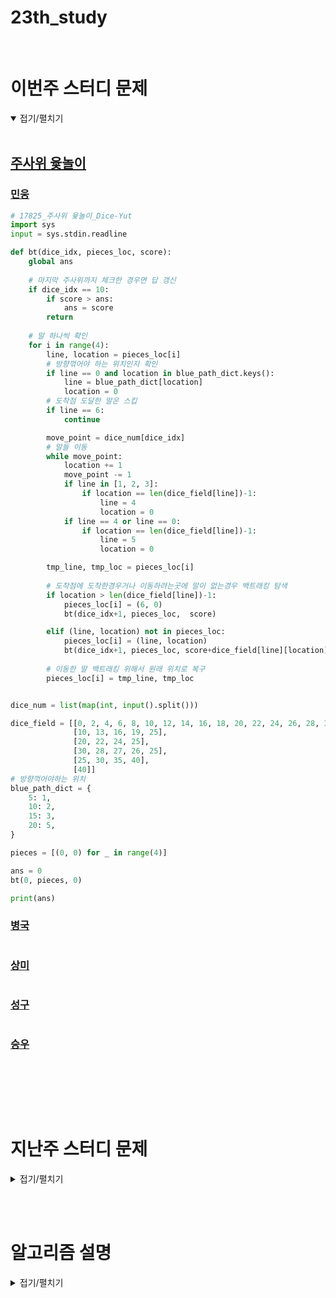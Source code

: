 # 23th_study

<br/>

# 이번주 스터디 문제

<details markdown="1" open>
<summary>접기/펼치기</summary>

<br/>

## [주사위 윷놀이](https://www.acmicpc.net/problem/17825)

### [민웅](./주사위%20윷놀이/민웅.py)

```py
# 17825_주사위 윷놀이_Dice-Yut
import sys
input = sys.stdin.readline

def bt(dice_idx, pieces_loc, score):
    global ans
    
    # 마지막 주사위까지 체크한 경우면 답 갱신
    if dice_idx == 10:
        if score > ans:
            ans = score
        return
    
    # 말 하나씩 확인
    for i in range(4):
        line, location = pieces_loc[i]
        # 방향꺾어야 하는 위치인지 확인
        if line == 0 and location in blue_path_dict.keys():
            line = blue_path_dict[location]
            location = 0
        # 도착점 도달한 말은 스킵
        if line == 6:
            continue

        move_point = dice_num[dice_idx]
        # 말들 이동
        while move_point:
            location += 1
            move_point -= 1
            if line in [1, 2, 3]:
                if location == len(dice_field[line])-1:
                    line = 4
                    location = 0
            if line == 4 or line == 0:
                if location == len(dice_field[line])-1:
                    line = 5
                    location = 0

        tmp_line, tmp_loc = pieces_loc[i]
        
        # 도착점에 도착한경우거나 이동하려는곳에 말이 없는경우 백트래킹 탐색
        if location > len(dice_field[line])-1:
            pieces_loc[i] = (6, 0)
            bt(dice_idx+1, pieces_loc,  score)

        elif (line, location) not in pieces_loc:
            pieces_loc[i] = (line, location)
            bt(dice_idx+1, pieces_loc, score+dice_field[line][location])
        
        # 이동한 말 백트래킹 위해서 원래 위치로 복구
        pieces_loc[i] = tmp_line, tmp_loc


dice_num = list(map(int, input().split()))

dice_field = [[0, 2, 4, 6, 8, 10, 12, 14, 16, 18, 20, 22, 24, 26, 28, 30, 32, 34, 36, 38, 40],
              [10, 13, 16, 19, 25],
              [20, 22, 24, 25],
              [30, 28, 27, 26, 25],
              [25, 30, 35, 40],
              [40]]
# 방향꺽어야하는 위치
blue_path_dict = {
    5: 1,
    10: 2,
    15: 3,
    20: 5,
}

pieces = [(0, 0) for _ in range(4)]

ans = 0
bt(0, pieces, 0)

print(ans)

```

### [병국](./주사위%20윷놀이/병국.py)

```py


```

### [상미](./주사위%20윷놀이/상미.py)

```py


```

### [성구](./주사위%20윷놀이/성구.py)

```py

```

### [승우](./주사위%20윷놀이/승우.py)

```py


```

<br/>


</details>

<br/><br/>

# 지난주 스터디 문제

<details markdown="1">
<summary>접기/펼치기</summary>

## [점수 뽑기](https://www.codetree.ai/problems/picking-score/description)

### [민웅](./점수%20뽑기/민웅.py)

```py


```

### [병국](./점수%20뽑기/병국.py)

```py


```

### [상미](./점수%20뽑기/상미.py)

```py


```

### [성구](./점수%20뽑기/성구.py)

```py

```

### [승우](./점수%20뽑기/승우.py)

```py


```



## [최소 개수의 막대기](https://www.codetree.ai/problems/the-minimum-number-of-rods/description)

### [민웅](./최소%20개수의%20막대기/민웅.py)

```py


```

### [병국](./최소%20개수의%20막대기/병국.py)

```py


```

### [상미](./최소%20개수의%20막대기/상미.py)

```py


```

### [성구](./최소%20개수의%20막대기/성구.py)

```py

```

### [승우](./최소%20개수의%20막대기/승우.py)

```py


```

## [거스름돈 계산하기 2](https://www.codetree.ai/problems/calculating-change2/description)

### [민웅](./거스름돈%20계산하기%202/민웅.py)

```py


```

### [병국](./거스름돈%20계산하기%202/병국.py)

```py


```

### [상미](./거스름돈%20계산하기%202/상미.py)

```py


```

### [성구](./거스름돈%20계산하기%202/성구.py)

```py
import sys
input = sys.stdin.readline

'''
dp
방문을 했었는가? -> yes -> coin 개수만큼 방문하고 있는 {값 + coin * 개수 } 위치 갱신
               -> no -> 다음 탐색

값이 0인 위치는 default로 0으로 초기화하여, coin의 개수만큼 값들을 넣어줄 수 있음

거스름돈의 값이 방문이 안됨 -> 거스름돈을 만들 수 없음

'''

N, S = map(int, input().split())
coins = [tuple(map(int, input().split())) for _ in range(N)]
dp = [5_001] * (S+1) 
dp[0] = 0

for v, a in coins:
    for i in range(S+1):
        if v + i > S:
            break
        if dp[i] != 5001:
            for j in range(1, a+1):
                if i + v*j <=S:
                    dp[i+v*j] = min(dp[i+v*j], dp[i]+j)
if dp[S] == 5001:
    print(-1)
else:
    print(dp[S])
```

### [승우](./거스름돈%20계산하기%202/승우.py)

```py


```

</details>

<br/><br/>

# 알고리즘 설명

<details markdown="1">
<summary>접기/펼치기</summary>


</details>
